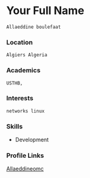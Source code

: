 # Your Full Name
	Allaeddine boulefaat
### Location
	Algiers Algeria

### Academics
	USTHB,

### Interests
	networks linux 

### Skills
* Development

### Profile Links
[Allaeddineomc](https://github.com/allaeddineomc)

